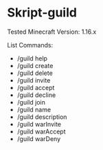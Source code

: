 # Skript-guild

Tested Minecraft Version: 1.16.x

List Commands:

- /guild help <page>
- /guild create <guild>
- /guild delete
- /guild invite <player>
- /guild accept <guild>
- /guild decline <guild>
- /guild join <guild>
- /guild name <new name>
- /guild description <new guild description>
- /guild warInvite <guild>
- /guild warAccept <guild>
- /guild warDeny <guild>
